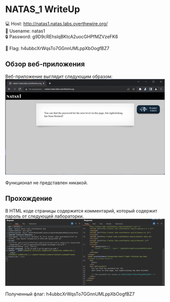 # NATAS_1 WriteUp
:computer: Host: http://natas1.natas.labs.overthewire.org/  
:bust_in_silhouette: Usename: natas1  
:lock: Password: g9D9cREhslqBKtcA2uocGHPfMZVzeFK6

:triangular_flag_on_post: Flag: h4ubbcXrWqsTo7GGnnUMLppXbOogfBZ7

## Обзор веб-приложения
Веб-приложение выглядит следующим образом:
![Скриншот веб-приложения](./img/natas1/natas1_0.png)

Функционал не представлен никакой.

## Прохождение
В HTML коде страницы содержится комментарий, который содержит пароль от следующей лабораторки.
![Код страницы](img/natas1/natas1_1.png)

Полученный флаг: h4ubbcXrWqsTo7GGnnUMLppXbOogfBZ7